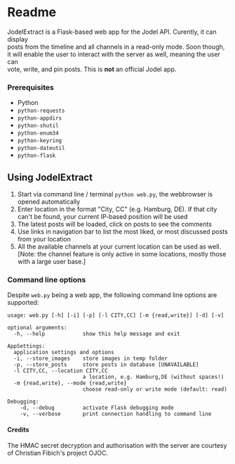 # Readme #

JodelExtract is a Flask-based web app for the Jodel API. Curently, it can display  
posts from the timeline and all channels in a read-only mode. Soon though,  
it will enable the user to interact with the server as well, meaning the user can  
vote, write, and pin posts.
This is **not** an official Jodel app.

### Prerequisites

* Python
* `python-requests`
* `python-appdirs`
* `python-shutil`
* `python-enum34`
* `python-keyring`
* `python-dateutil`
* `python-flask`

## Using JodelExtract

1. Start via command line / terminal `python web.py`, the webbrowser is opened automatically
2. Enter location in the format "City, CC" (e.g. Hamburg, DE). If that city can't be found, your current IP-based position will be used
3. The latest posts will be loaded, click on posts to see the comments
  1. Use links in navigation bar to list the most liked, or most discussed posts from your location
4. All the available channels at your current location can be used as well.  
  [Note: the channel feature is only active in some locations, mostly those with a large user base.]

### Command line options

Despite `web.py` being a web app, the following command line options are supported:
```
usage: web.py [-h] [-i] [-p] [-l CITY,CC] [-m {read,write}] [-d] [-v]

optional arguments:
  -h, --help            show this help message and exit

AppSettings:
  application settings and options
  -i, --store_images    store images in temp folder
  -p, --store_posts     store posts in database [UNAVAILABLE]
  -l CITY,CC, --location CITY,CC    
                        a location, e.g. Hamburg,DE (without spaces!)
  -m {read,write}, --mode {read,write}
                        choose read-only or write mode (default: read)

Debugging:
    -d, --debug         activate Flask debugging mode
    -v, --verbose       print connection handling to command line
```

#### Credits

The HMAC secret decryption and authorisation with the server are courtesy of Christian Fibich's project OJOC.
